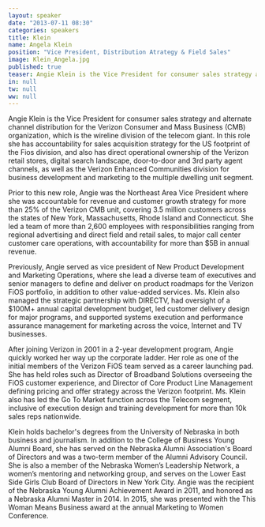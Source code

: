 ```yaml
---
layout: speaker
date: "2013-07-11 08:30"
categories: speakers
title: Klein
name: Angela Klein
position: "Vice President, Distribution Atrategy & Field Sales"
image: Klein_Angela.jpg
published: true
teaser: Angie Klein is the Vice President for consumer sales strategy and alternate channel distribution for the Verizon Consumer and Mass Business (CMB) organization.
in: null
tw: null
ww: null
---
```

Angie Klein is the Vice President for consumer sales strategy and alternate channel distribution for the Verizon Consumer and Mass Business (CMB) organization, which is the wireline division of the telecom giant. In this role she has accountability for sales acquisition strategy for the US footprint of the Fios division, and also has direct operational ownership of the Verizon retail stores, digital search landscape, door-to-door and 3rd party agent channels, as well as the Verizon Enhanced Communities division for business development and marketing to the multiple dwelling unit segment.

Prior to this new role, Angie was the Northeast Area Vice President where she was accountable for revenue and customer growth strategy for more than 25% of the Verizon CMB unit, covering 3.5 million customers across the states of New York, Massachusetts, Rhode Island and Connecticut. She led a team of more than 2,600 employees with responsibilities ranging from regional advertising and direct field and retail sales, to major call center customer care operations, with accountability for more than $5B in annual revenue.

Previously, Angie served as vice president of New Product Development and Marketing Operations, where she lead a diverse team of executives and senior managers to define and deliver on product roadmaps for the Verizon FiOS portfolio, in addition to other value-added services.  Ms. Klein also managed the strategic partnership with DIRECTV, had oversight of a $100M+ annual capital development budget, led customer delivery design for major programs, and supported systems execution and performance assurance management for marketing across the voice, Internet and TV businesses.

After joining Verizon in 2001 in a 2-year development program, Angie quickly worked her way up the corporate ladder. Her role as one of the initial members of the Verizon FiOS team served as a career launching pad. She has held roles such as Director of Broadband Solutions overseeing the FiOS customer experience, and Director of Core Product Line Management defining pricing and offer strategy across the Verizon footprint. Ms. Klein also has led the Go To Market function across the Telecom segment, inclusive of execution design and training development for more than 10k sales reps nationwide. 

Klein holds bachelor's degrees from the University of Nebraska in both business and journalism.  In addition to the College of Business Young Alumni Board, she has served on the Nebraska Alumni Association's Board of Directors and was a two-term member of the Alumni Advisory Council. She is also a member of the Nebraska Women’s Leadership Network, a women’s mentoring and networking group, and serves on the Lower East Side Girls Club Board of Directors in New York City.  Angie was the recipient of the Nebraska Young Alumni Achievement Award in 2011, and honored as a Nebraska Alumni Master in 2014. In 2015, she was presented with the This Woman Means Business award at the annual Marketing to Women Conference.